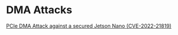 # DMA Attacks

[PCIe DMA Attack against a secured Jetson Nano (CVE-2022-21819)](https://www.thegoodpenguin.co.uk/blog/pcie-dma-attack-against-a-secured-jetson-nano-cve-2022-21819/)
